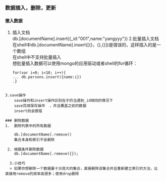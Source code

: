 ### 数据插入，删除，更新

####  撤入数据
1.  插入文档  
     db.[documentName].insert({_id:"001",name:"yangyyy"})
2.批量插入文档  
    在shell中db.[documentName].insert([{}，{},{}])是错误的，这样插入的是一个数组  
    在shell中不支持批量插入  
    想批量插入数据可以使用mongo的应用驱动或者shell的for循环：  
    ```
    for(var i=0; i<10; i++){
    ... db.persons.insert({name:i})
    .}
```
    
3.save操作  
    save操作和insert操作区别在于的当遇到_id相同的情况下  
    save完成保存操作  ，并且覆盖之前的数据
    insert则会报错
  
### 删除数据
1.  删除列表中的所有数据

    db.[documentName].remove()  
    集合本身和索引不会删除  
    
 2. 根据条件删除数据  
    db.[documentName].remove({});
    
  3.小技巧  
  > 如果你想删除一个数据量十分庞大的集合，直接删除该集合并且重新建立索引的方法，比直接用remove的效率高很多；使用drop删除
